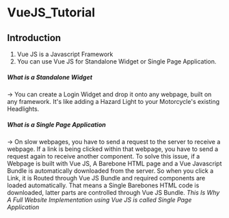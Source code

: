 # VueJS_Tutorial
## Introduction
1. Vue JS is a Javascript Framework
2. You can use Vue JS for Standalone Widget or Single Page Application.
##### What is a Standalone Widget
-> You can create a Login Widget and drop it onto any webpage, built on any framework. It's like adding a Hazard Light to your Motorcycle's existing Headlights.

##### What is a Single Page Application
-> On slow webpages, you have to send a request to the server to receive a webpage. If a link is being clicked within that webpage, you have to send a request again to receive another component.
To solve this issue, if a Webpage is built with Vue JS, A Barebone HTML page and a Vue Javascript Bundle is automatically downloaded from the server.
So when you click a Link, it is Routed through Vue JS Bundle and required components are loaded automatically. 
That means a Single Barebones HTML code is downloaded, latter parts are controlled through Vue JS Bundle.
*This Is Why A Full Website Implementation using Vue JS is called Single Page Application*